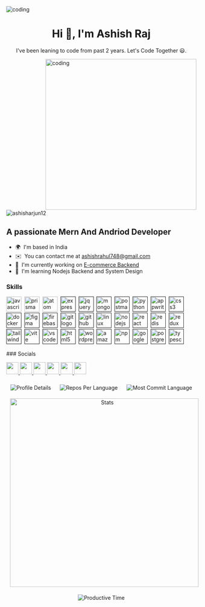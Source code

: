 <img align="center" alt="coding" src="https://1.bp.blogspot.com/-7A4WynwLsMw/XbBpCXG8fHI/AAAAAAAAMt4/uOa1bpLskYgrwGbllhSu2SDj_Mig8SXJQCLcBGAsYHQ/s1600/2000_600px.gif">

<h1 align="center">Hi 👋, I'm Ashish Raj</h1>
<p align="center">I've been leaning to code from past 2 years. Let's Code Together 😃.</p>
<img align="right" alt="coding" width="400" src="https://res.cloudinary.com/dogeqhwii/image/upload/v1719179677/giphy_1_kmzdnf.webp">

<p align="left">
  <img src="https://komarev.com/ghpvc/?username=ashisharjun12&label=Profile%20views&color=0e75b6&style=flat" alt="ashisharjun12" />
</p>


A passionate Mern And Andriod Developer
---------------------------------------

* 🌍  I'm based in India
* ✉️  You can contact me at [ashishrahul748@gmail.com](mailto:ashishrahul748@gmail.com)
* 🚀  I'm currently working on [E-commerce Backend](http://github.com/Ashisharjun12/Ecommerce-Api)
* 🧠  I'm learning Nodejs Backend and System Design


### Skills

<p align="left">
    <a><img src="https://skillicons.dev/icons?i=js" height="40" alt="javascript logo" /></a>
    <img  />
    <a><img src="https://skillicons.dev/icons?i=prisma" height="40" alt="prisma logo" /></a>
    <img  />
    <a><img src="https://skillicons.dev/icons?i=atom" height="40" alt="atom logo" /></a>
    <img  />
    <a href=""><img src="https://skillicons.dev/icons?i=express" height="40" alt="express logo" /></a>
    <img  />
    <a href=""> <img src="https://skillicons.dev/icons?i=jquery" height="40" alt="jquery logo" /></a>
    <img  />
    <a href=""><img src="https://skillicons.dev/icons?i=mongodb" height="40" alt="mongodb logo" /></a>
    <img  />
    <a href=""><img src="https://skillicons.dev/icons?i=postman" height="40" alt="postman logo" /></a>
    <img  />
    <a href=""> <img src="https://skillicons.dev/icons?i=py" height="40" alt="python logo" /></a>
    <img  />
    <a href=""><img src="https://skillicons.dev/icons?i=appwrite" height="40" alt="appwrite logo" /></a>
    <img  />
    <a href=""> <img src="https://skillicons.dev/icons?i=css" height="40" alt="css3 logo" /></a>
    <img  />
    <a href=""><img src="https://skillicons.dev/icons?i=docker" height="40" alt="docker logo" /></a>
    <img  />
    <a href=""><img src="https://skillicons.dev/icons?i=figma" height="40" alt="figma logo" /></a>
    <img  />
    <a href=""> <img src="https://skillicons.dev/icons?i=firebase" height="40" alt="firebase logo" /></a>
    <img  />
    <a href=""><img src="https://skillicons.dev/icons?i=git" height="40" alt="git logo" /></a>
    <img  />
    <a href=""> <img src="https://skillicons.dev/icons?i=github" height="40" alt="github logo" /></a>
    <img  />
    <a href=""> <img src="https://skillicons.dev/icons?i=linux" height="40" alt="linux logo" /></a>
    <img  />
    <a href=""><img src="https://skillicons.dev/icons?i=nodejs" height="40" alt="nodejs logo" /></a>
    <img  />
    <a href=""> <img src="https://skillicons.dev/icons?i=react" height="40" alt="react logo" /></a>
    <img  />
    <a href=""><img src="https://skillicons.dev/icons?i=redis" height="40" alt="redis logo" /></a>
    <img  />
    <a href=""> <img src="https://skillicons.dev/icons?i=redux" height="40" alt="redux logo" /></a>
    <img  />
    <a href=""><img src="https://skillicons.dev/icons?i=tailwind" height="40" alt="tailwindcss logo" /></a>
    <img  />
    <a href=""><img src="https://skillicons.dev/icons?i=vite" height="40" alt="vite logo" /></a>
    <img  />
    <a href=""> <img src="https://skillicons.dev/icons?i=vscode" height="40" alt="vscode logo" /></a>
    <img  />
    <a href=""> <img src="https://skillicons.dev/icons?i=html" height="40" alt="html5 logo" /></a>
    <img  />
    <a href=""> <img src="https://skillicons.dev/icons?i=wordpress" height="40" alt="wordpress logo" /></a>
    <img  />
    <a href=""><img src="https://skillicons.dev/icons?i=aws" height="40" alt="amazonwebservices logo" /></a>
    <img  />
    <a href=""> <img src="https://cdn.simpleicons.org/npm/CB3837" height="40" alt="npm logo" /></a>
    <img  />
    <a href=""><img src="https://skillicons.dev/icons?i=gcp" height="40" alt="googlecloud logo" /></a>
    <img  />
    <a href=""><img src="https://skillicons.dev/icons?i=postgres" height="40" alt="postgresql logo" /></a>
    <img  />
    <a href=""> <img src="https://skillicons.dev/icons?i=ts" height="40" alt="typescript logo" /></a>
</p>
### Socials

<p align="left"> <a href="https://www.github.com/Ashisharjun12" target="_blank" rel="noreferrer"> <picture> <source media="(prefers-color-scheme: dark)" srcset="https://raw.githubusercontent.com/danielcranney/readme-generator/main/public/icons/socials/github-dark.svg" /> <source media="(prefers-color-scheme: light)" srcset="https://raw.githubusercontent.com/danielcranney/readme-generator/main/public/icons/socials/github.svg" /> <img src="https://raw.githubusercontent.com/danielcranney/readme-generator/main/public/icons/socials/github.svg" width="32" height="32" /> </picture> </a> <a href="http://www.instagram.com/_ashish.raj_10" target="_blank" rel="noreferrer"> <picture> <source media="(prefers-color-scheme: dark)" srcset="https://raw.githubusercontent.com/danielcranney/readme-generator/main/public/icons/socials/instagram-dark.svg" /> <source media="(prefers-color-scheme: light)" srcset="https://raw.githubusercontent.com/danielcranney/readme-generator/main/public/icons/socials/instagram.svg" /> <img src="https://raw.githubusercontent.com/danielcranney/readme-generator/main/public/icons/socials/instagram.svg" width="32" height="32" /> </picture> </a> <a href="https://www.linkedin.com/in/ashish-raj-300943188/" target="_blank" rel="noreferrer"> <picture> <source media="(prefers-color-scheme: dark)" srcset="https://raw.githubusercontent.com/danielcranney/readme-generator/main/public/icons/socials/linkedin-dark.svg" /> <source media="(prefers-color-scheme: light)" srcset="https://raw.githubusercontent.com/danielcranney/readme-generator/main/public/icons/socials/linkedin.svg" /> <img src="https://raw.githubusercontent.com/danielcranney/readme-generator/main/public/icons/socials/linkedin.svg" width="32" height="32" /> </picture> </a> <a href="https://www.x.com/Ashish37484185" target="_blank" rel="noreferrer"> <picture> <source media="(prefers-color-scheme: dark)" srcset="https://raw.githubusercontent.com/danielcranney/readme-generator/main/public/icons/socials/twitter-dark.svg" /> <source media="(prefers-color-scheme: light)" srcset="https://raw.githubusercontent.com/danielcranney/readme-generator/main/public/icons/socials/twitter.svg" /> <img src="https://raw.githubusercontent.com/danielcranney/readme-generator/main/public/icons/socials/twitter.svg" width="32" height="32" /> </picture> </a> <a href="https://www.youtube.com/@ASHU1210_" target="_blank" rel="noreferrer"> <picture> <source media="(prefers-color-scheme: dark)" srcset="https://raw.githubusercontent.com/danielcranney/readme-generator/main/public/icons/socials/youtube-dark.svg" /> <source media="(prefers-color-scheme: light)" srcset="https://raw.githubusercontent.com/danielcranney/readme-generator/main/public/icons/socials/youtube.svg" /> <img src="https://raw.githubusercontent.com/danielcranney/readme-generator/main/public/icons/socials/youtube.svg" width="32" height="32" /> </picture> </a> <a href="https://www.threads.net/@_ashish.raj_10" target="_blank" rel="noreferrer"> <picture> <source media="(prefers-color-scheme: dark)" srcset="https://raw.githubusercontent.com/danielcranney/readme-generator/main/public/icons/socials/threads-dark.svg" /> <source media="(prefers-color-scheme: light)" srcset="https://raw.githubusercontent.com/danielcranney/readme-generator/main/public/icons/socials/threads.svg" /> <img src="https://raw.githubusercontent.com/danielcranney/readme-generator/main/public/icons/socials/threads.svg" width="32" height="32" /> </picture> </a></p>

<p align="center">
  <img src="http://github-profile-summary-cards.vercel.app/api/cards/profile-details?username=Ashisharjun12&theme=blue_green" alt="Profile Details" style="margin: 10px;" />
  <img src="http://github-profile-summary-cards.vercel.app/api/cards/repos-per-language?username=Ashisharjun12&theme=blue_green" alt="Repos Per Language" style="margin: 10px;" />
  <img src="http://github-profile-summary-cards.vercel.app/api/cards/most-commit-language?username=Ashisharjun12&theme=blue_green" alt="Most Commit Language" style="margin: 10px;" />
  <img src="http://github-profile-summary-cards.vercel.app/api/cards/stats?username=Ashisharjun12&theme=blue_green" alt="Stats" style="margin: 10px; width: 500px; height: auto;" />
  <img src="http://github-profile-summary-cards.vercel.app/api/cards/productive-time?username=Ashisharjun12&theme=blue_green&utcOffset=8" alt="Productive Time" style="margin: 10px;" />
</p>



